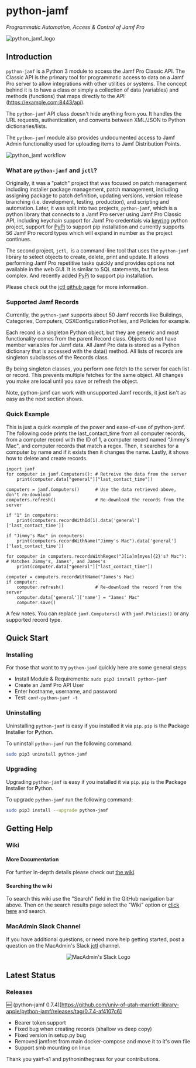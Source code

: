 # python-jamf
_Programmatic Automation, Access & Control of Jamf Pro_

![python_jamf_logo](https://github.com/univ-of-utah-marriott-library-apple/python-jamf/wiki/images/python_jamf_logo.png)

## Introduction

`python-jamf` is a Python 3 module to access the Jamf Pro Classic API. The Classic API is the primary tool for programmatic access to data on a Jamf Pro server to allow integrations with other utilities or systems. The concept behind it is to have a class or simply a collection of data (variables) and methods (functions) that maps directly to the API (https://example.com:8443/api).

The `python-jamf` API class doesn't hide anything from you. It handles the URL requests, authentication, and converts between XML/JSON to Python dictionaries/lists.

The `python-jamf` module also provides undocumented access to Jamf Admin functionality used for uploading items to Jamf Distribution Points.

![python_jamf workflow](https://github.com/univ-of-utah-marriott-library-apple/python-jamf/wiki/images/python_jamf_workflow.png)

### What are `python-jamf` and `jctl`?

Originally, it was a "patch" project that was focused on patch management including installer package management, patch management, including assigning package to patch definition, updating versions, version release branching (i.e. development, testing, production), and scripting and automation. Later, it was split into two projects, `python-jamf`, which is a python library that connects to a Jamf Pro server using Jamf Pro Classic API, including keychain support for Jamf Pro credentials via [keyring](https://github.com/jaraco/keyring) python project, support for [PyPi](https://pypi.org/project/python-jamf/) to support pip installation and currently supports 56 Jamf Pro record types which will expand in number as the project continues.

The second project, `jctl`,  is a command-line tool that uses the `python-jamf` library to select objects to create, delete, print and update. It allows performing Jamf Pro repetitive tasks quickly and provides options not available in the web GUI. It is similar to SQL statements, but far less complex. And recently added [PyPi](https://pypi.org/project/https://pypi.org/project/jctl//) to support pip installation.

Please check out the [jctl github page](https://github.com/univ-of-utah-marriott-library-apple/jctl) for more information.

### Supported Jamf Records

Currently, the `python-jamf` supports about 50 Jamf records like Buildings, Categories, Computers, OSXConfigurationProfiles, and Policies for example.

Each record is a singleton Python object, but they are generic and most functionality comes from the parent Record class. Objects do not have member variables for Jamf data. All Jamf Pro data is stored as a Python dictionary that is accessed with the data() method. All lists of records are singleton subclasses of the Records class.

By being singleton classes, you perform one fetch to the server for each list or record. This prevents multiple fetches for the same object. All changes you make are local until you save or refresh the object.

Note, python-jamf can work with unsupported Jamf records, it just isn't as easy as the next section shows.

### Quick Example

This is just a quick example of the power and ease-of-use of python-jamf. The following code prints the last_contact_time from all computer records, from a computer record with the ID of 1, a computer record named "Jimmy's Mac", and computer records that match a regex. Then, it searches for a computer by name and if it exists then it changes the name. Lastly, it shows how to delete and create records.

	import jamf
	for computer in jamf.Computers(): # Retreive the data from the server
		print(computer.data["general"]["last_contact_time"])

	computers = jamf.Computers()      # Use the data retrieved above, don't re-download
	computers.refresh()               # Re-download the records from the server

	if "1" in computers:
	    print(computers.recordWithId(1).data['general']['last_contact_time'])

	if "Jimmy's Mac" in computers:
	    print(computers.recordWithName("Jimmy's Mac").data['general']['last_contact_time'])

	for computer in computers.recordsWithRegex("J[ia]m[myes]{2}'s? Mac"): # Matches Jimmy's, James', and James's
		print(computer.data["general"]["last_contact_time"])

	computer = computers.recordWithName("James's Mac)
	if computer:
		computer.refresh()            # Re-download the record from the server
		computer.data['general']['name'] = "James' Mac"
		computer.save()

A few notes. You can replace `jamf.Computers()` with `jamf.Policies()` or any supported record type.

## Quick Start

### Installing

For those that want to try `python-jamf` quickly here are some general steps:

 - Install Module & Requirements: `sudo pip3 install python-jamf`
 - Create an Jamf Pro API User
 - Enter hostname, username, and password
 - Test: `conf-python-jamf -t`

### Uninstalling

Uninstalling `python-jamf` is easy if you installed it via `pip`. `pip` is the **P**ackage **I**nstaller for **P**ython.

To uninstall `python-jamf` run the following command:

```bash
sudo pip3 uninstall python-jamf
```

### Upgrading

Upgrading `python-jamf` is easy if you installed it via `pip`. `pip` is the **P**ackage **I**nstaller for **P**ython.

To upgrade `python-jamf` run the following command:

```bash
sudo pip3 install --upgrade python-jamf
```

## Getting Help

### Wiki

#### More Documentation

For further in-depth details please check out [the wiki](https://github.com/univ-of-utah-marriott-library-apple/python-jamf/wiki).

#### Searching the wiki

To search this wiki use the "Search" field in the GitHub navigation bar above. Then on the search results page select the "Wiki" option or [click here](https://github.com/univ-of-utah-marriott-library-apple/python-jamf/search?q=&type=Wikis&utf8=✓) and search.

### MacAdmin Slack Channel

If you have additional questions, or need more help getting started, post a question on the MacAdmin's Slack [jctl](https://macadmins.slack.com/archives/C01C8KVV2UD) channel.

<p align="center">
<img src="https://github.com/univ-of-utah-marriott-library-apple/python-jamf/wiki/images/MacAdmins_Slack_logo.png" alt="MacAdmin's Slack Logo">
</p>

## Latest Status

### Releases

:new: (python-jamf 0.7.4)[https://github.com/univ-of-utah-marriott-library-apple/python-jamf/releases/tag/0.7.4-af4107c6]

 - Bearer token support
 - Fixed bug when creating records (shallow vs deep copy)
 - Fixed version in setup.py bug
 - Removed jamfnet from main docker-compose and move it to it's own file
 - Support smb mounting on linux

Thank you yairf-s1 and pythoninthegrass for your contributions.
